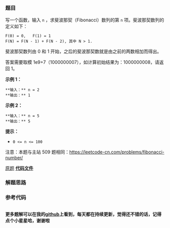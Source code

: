 ### 题目
写一个函数，输入 `n` ，求斐波那契（Fibonacci）数列的第 `n` 项。斐波那契数列的定义如下：

    
    
    F(0) = 0,   F(1) = 1
    F(N) = F(N - 1) + F(N - 2), 其中 N > 1.

斐波那契数列由 0 和 1 开始，之后的斐波那契数就是由之前的两数相加而得出。

答案需要取模 1e9+7（1000000007），如计算初始结果为：1000000008，请返回 1。



**示例 1：**

    
    
    **输入：** n = 2
    **输出：** 1
    

**示例 2：**

    
    
    **输入：** n = 5
    **输出：** 5
    



**提示：**

  * `0 <= n <= 100`

注意：本题与主站 509 题相同：<https://leetcode-cn.com/problems/fibonacci-number/>

[原题](https://leetcode-cn.com/problems/fei-bo-na-qi-shu-lie-lcof/)    **[代码文件]()**


### 解题思路




### 参考代码

```go


```




**更多题解可以在我的[github](https://github.com/LZH139/leetcode_Go)上看到，每天都在持续更新，觉得还不错的话，记得点个小星星哈，谢谢啦**
